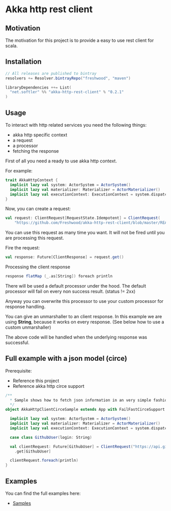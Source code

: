 # Akka http rest client

## Motivation

The motivation for this project is to provide a easy to use rest client for scala.

## Installation

``` scala
// All releases are published to bintray
resolvers += Resolver.bintrayRepo("freshwood", "maven")

libraryDependencies ++= List(
  "net.softler" %% "akka-http-rest-client" % "0.2.1"
)
```

## Usage

To interact with http related services you need the following things:

* akka http specific context
* a request
* a processor
* fetching the response

First of all you need a ready to use akka http context.

For example: 

``` scala
trait AkkaHttpContext {
  implicit lazy val system: ActorSystem = ActorSystem()
  implicit lazy val materializer: Materializer = ActorMaterializer()
  implicit lazy val executionContext: ExecutionContext = system.dispatcher
}
```

Now, you can create a request:

``` scala
val request: ClientRequest[RequestState.Idempotent] = ClientRequest(
    "https://github.com/Freshwood/akka-http-rest-client/blob/master/README.md")
```

You can use this request as many time you want. It will not be fired until you are processing this request.

Fire the request:

``` scala
val response: Future[ClientResponse] = request.get()
```

Processing the client response

``` scala
response flatMap (_.as[String]) foreach println
```

There will be used a default processor under the hood.
The default processor will fail on every non success result. (status != 2xx)

Anyway you can overwrite this processor to use your custom processor for response handling.

You can give an unmarshaller to an client response. In this example we are using **String**, because it works on every response. (See below how to use a custom unmarshaller)

The above code will be handled when the underlying response was successful.

## Full example with a json model (circe)

Prerequisite:

* Reference this project
* Reference akka http circe support

``` scala
/**
  * Sample shows how to fetch json information in an very simple fashion
  */
object AkkaHttpClientCirceSample extends App with FailFastCirceSupport {

  implicit lazy val system: ActorSystem = ActorSystem()
  implicit lazy val materializer: Materializer = ActorMaterializer()
  implicit lazy val executionContext: ExecutionContext = system.dispatcher

  case class GithubUser(login: String)

  val clientRequest: Future[GithubUser] = ClientRequest("https://api.github.com/users/Freshwood")
    .get[GithubUser]

  clientRequest.foreach(println)
}
```

## Examples

You can find the full examples here:
- [Samples](https://github.com/Freshwood/akka-http-rest-client/tree/master/sample/client/src/main/scala)